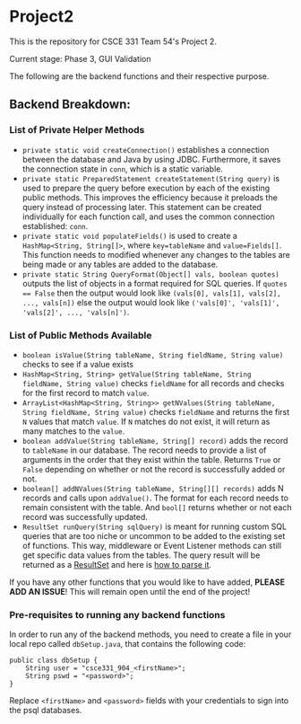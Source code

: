 # Project2

This is the repository for CSCE 331 Team 54's Project 2.

Current stage: Phase 3, GUI Validation

The following are the backend functions and their respective purpose.
## Backend Breakdown:

### List of Private Helper Methods
- `private static void createConnection()` establishes a connection between the database and Java by using JDBC. Furthermore, it saves the connection state in `conn`, which is a static variable.
- `private static PreparedStatement createStatement(String query)` is used to prepare the query before execution by each of the existing public methods. This improves the efficiency because it preloads the query instead of processing later. This statement can be created individually for each function call, and uses the common connection established: `conn`.
- `private static void populateFields()` is used to create a `HashMap<String, String[]>`, where `key=tableName` and `value=Fields[]`. This function needs to modified whenever any changes to the tables are being made or any tables are added to the database.
- `private static String QueryFormat(Object[] vals, boolean quotes)` outputs the list of objects in a format required for SQL queries. If `quotes == False` then the output would look like `(vals[0], vals[1], vals[2], ..., vals[n])` else the output would look like `('vals[0]', 'vals[1]', 'vals[2]', ..., 'vals[n]')`.
  
### List of Public Methods Available

- `boolean isValue(String tableName, String fieldName, String value)`  checks to see if a value exists
-  `HashMap<String, String> getValue(String tableName, String fieldName, String value)` checks `fieldName` for all records and checks for the first record to match `value`.  
-  `ArrayList<HashMap<String, String>> getNValues(String tableName, String fieldName, String value)` checks `fieldName` and returns the first `N` values that match `value`. If `N` matches do not exist, it will return as many matches to the `value`. 
- `boolean addValue(String tableName, String[] record)` adds the record to `tableName` in our database.  The record needs to provide a list of arguments in the order that they exist within the table. Returns `True` or `False` depending on whether or not the record is successfully added or not. 
- `boolean[] addNValues(String tableName, String[][] records)` adds N records and calls upon `addValue()`. The format for each record needs to remain consistent with the table. And `bool[]` returns whether or not each record was successfully updated.
- `ResultSet runQuery(String sqlQuery)` is meant for running custom SQL queries that are too niche or uncommon to be added to the existing set of functions. This way, middleware or Event Listener methods can still get specific data values from the tables. The query result will be returned as a [ResultSet](https://docs.oracle.com/javase/7/docs/api/java/sql/ResultSet.html) and here is [how to parse it](https://docs.oracle.com/javase/tutorial/jdbc/basics/processingsqlstatements.html). 


If you have any other functions that you would like to have added, **PLEASE ADD AN ISSUE**! This will remain open until the end of the project!

### Pre-requisites to running any backend functions

In order to run any of the backend methods, you need to create a file in your local repo called `dbSetup.java`, that contains the following code:
```
public class dbSetup {
    String user = "csce331_904_<firstName>";
    String pswd = "<password>";
}
```

Replace `<firstName>` and `<password>` fields with your credentials to sign into the psql databases.
